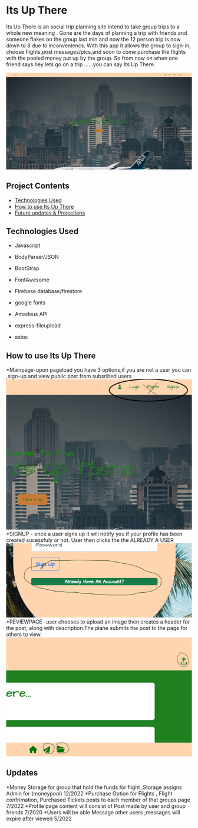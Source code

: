 # Its Up There 

Its Up There is an social trip planning site intend to take group trips to a whole new meaning . Gone are the days of planning a trip with friends and someone flakes on the group last min and now the 12 person trip is now down to 8 due to inconveniencs. With this app it allows the group to sign-in, choose flights,post messages/pics,and soon to come purchase the flights with the pooled money put up by the group. So from now on when one friend says hey lets go on a trip ......you can say Its Up There.

![Its Up There Homepage](/img/homepage.png)

## Project Contents
* [Technologies Used](#technologiesused)
* [How to use Its Up There](#howto)
* [Future updates & Projections](#updates)

## <a name="Technologies Used">Technologies Used</a>
* Javascript 

* BodyParser/JSON

* BootStrap

* FontAwesome

* Firebase database/firestore

* google fonts

* Amadeus API 

* express-fileupload 

* axios




## <a name="howto"></a>How to use Its Up There

*Mainpage-upon pageload you have 3 options;if you are not a user you can ,sign-up and view public post from subsribed users 
![Its Up There howto](/img/hmp2.png)
*SIGNUP - once a user signs up it will notify you if your profile has been created sucessfuly or not. User then clicks the the ALREADY A USER 
![Its Up There howto](/img/signup.png)
*REVIEWPAGE- user chooses to upload an image then creates a header for the post; along with description.The plane submits the post to the page for others to view. 
![Its Up There howto](/img/reviewpage.png)

## <a name="Future updates & Projections"></a>Updates
*Money Storage for group that hold the funds for flight ,Storage assigns Admin for (moneypool) 12/2022
*Purchase Option for Flights , Flight confrimation, Purchased Tickets posts to each member of that groups page 7/2022
*Profile page content will consist of Post made by user and group friends 7/2020
*Users will be able Message other users ;messages will expire after viewed 5/2022


